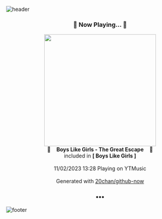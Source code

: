 ![header](https://capsule-render.vercel.app/api?type=wave&height=170&section=header&fontColor=090707&fontAlignX=45&fontAlignY=65&fontSize=100)

<h3 align="center">🎵 Now Playing... 🎵</h3>
<p align="center">
  <a href="https://music.youtube.com/watch?v=VIKYDJtG0xY">
    <img width="300" src="https://lh3.googleusercontent.com/PEbImpwhcqWO4WJ1Dq4rr-MLKIas320y6twe6k-gH3EZGgI9-qFrFHYi6yn6-yzazmUGWR6R8QLiE7g">
  </a>
  <br>
  🎵&nbsp&nbsp&nbsp <b>Boys Like Girls - The Great Escape</b> &nbsp&nbsp&nbsp🎵
  <br>
  included in <b>[ Boys Like Girls ]</b>
  
  <br />
  <br />
  11/02/2023 13:28 Playing on YTMusic
  <br />
  <br />
  Generated with <a href="https://github.com/20chan/github-now">20chan/github-now</a>
</p>

<h3 align="center">•••</h3>

![footer](https://capsule-render.vercel.app/api?type=wave&height=150&section=footer)
